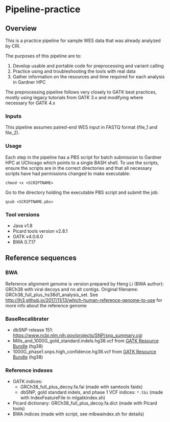 # Pipeline-practice #

## Overview ##
This is a practice pipeline for sample WES data that was already analyzed by CRI.

The purposes of this pipeline are to:
1. Develop usable and portable code for preprocessing and variant calling
2. Practice using and troubleshooting the tools with real data
3. Gather information on the resources and time required for each analysis in Gardner HPC

The preprocessing pipeline follows very closely to GATK best practices, mostly using legacy tutorials from GATK 3.x and modifying where necessary for GATK 4.x

### Inputs ###
This pipeline assumes paired-end WES input in FASTQ format (file_1 and file_2). 

### Usage ###
Each step in the pipeline has a PBS script for batch submission to Gardner HPC at UChicago which points to a single BASH shell. To use the scripts, ensure the scripts are in the correct directories and that all necessary scripts have had permissions changed to make executable:

`chmod +x <SCRIPTNAME>`

Go to the directory holding the executable PBS script and submit the job: 

`qsub <SCRIPTNAME.pbs>`

### Tool versions ###
* Java v1.8
* Picard tools version v2.8.1
* GATK v4.0.6.0
* BWA 0.7.17

## Reference sequences ##

### BWA ###
Reference alignment genome is version prepared by Heng Li (BWA author): GRCh38 with viral decoys and no alt contigs. Original filename: GRCh38_full_plus_hs38d1_analysis_set. See http://lh3.github.io/2017/11/13/which-human-reference-genome-to-use for more info about the reference genome

### BaseRecalibrater ###
* dbSNP release 151: https://www.ncbi.nlm.nih.gov/projects/SNP/snp_summary.cgi
* Mills_and_1000G_gold_standard.indels.hg38.vcf from [GATK Resource Bundle](https://software.broadinstitute.org/gatk/download/bundle) (hg38)
* 1000G_phase1.snps.high_confidence.hg38.vcf from [GATK Resource Bundle](https://software.broadinstitute.org/gatk/download/bundle) (hg38)

### Reference indexes ###
* GATK indices: 
	* GRCh38_full_plus_decoy.fa.fai (made with samtools faidx)
	* dbSNP, gold standard indels, and phase 1 VCF indices: `*.tbi` (made with IndexFeatureFile in mlgatkindex.sh)
* Picard dictionary: GRCh38_full_plus_decoy.fa.dict (made with Picard tools)
* BWA indices (made with script, see mlbwaindex.sh for details)